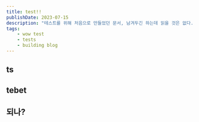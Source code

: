 ```yaml
---
title: test!!
publishDate: 2023-07-15
description: "테스트를 위해 처음으로 만들었던 문서, 남겨두긴 하는데 읽을 것은 없다. 설명란은 처음 gastby 때는 없었는데 astro오면서 만듬"
tags:
    - wow test
    - tests
    - building blog
---
```


## ts

## tebet

## 되나?
